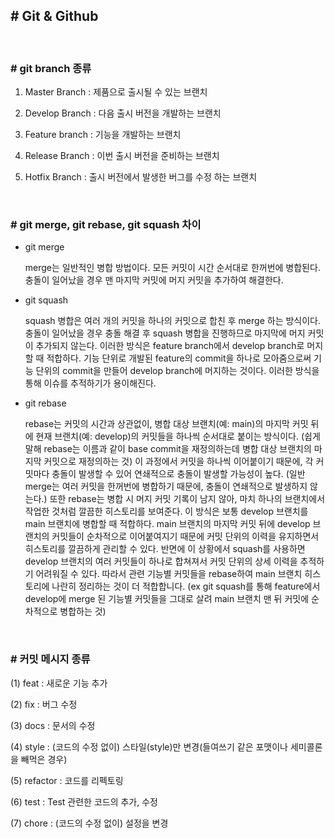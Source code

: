 ## # Git & Github

<br>

### # git branch 종류

1. Master Branch : 제품으로 출시될 수 있는 브랜치

2. Develop Branch : 다음 출시 버전을 개발하는 브랜치

3. Feature branch : 기능을 개발하는 브랜치

4. Release Branch : 이번 출시 버전을 준비하는 브랜치

5. Hotfix Branch : 출시 버전에서 발생한 버그를 수정 하는 브랜치

<br>

### # git merge, git rebase, git squash 차이

- git merge

  merge는 일반적인 병합 방법이다. 모든 커밋이 시간 순서대로 한꺼번에 병합된다. 충돌이 일어났을 경우 맨 마지막 커밋에 머지 커밋을 추가하여 해결한다.

- git squash

  squash 병합은 여러 개의 커밋을 하나의 커밋으로 합친 후 merge 하는 방식이다. 충돌이 일어났을 경우 충돌 해결 후 squash 병합을 진행하므로 마지막에 머지 커밋이 추가되지 않는다.
  이러한 방식은 feature branch에서 develop branch로 머지할 때 적합하다. 기능 단위로 개발된 feature의 commit을 하나로 모아줌으로써 기능 단위의 commit을 만들어
  develop branch에 머지하는 것이다. 이러한 방식을 통해 이슈를 추적하기가 용이해진다.

- git rebase

  rebase는 커밋의 시간과 상관없이, 병합 대상 브랜치(예: main)의 마지막 커밋 뒤에 현재 브랜치(예: develop)의 커밋들을 하나씩 순서대로 붙이는 방식이다. (쉽게 말해 rebase는 이름과 같이 base commit을 재정의하는데 병합 대상 브랜치의 마지막 커밋으로 재정의하는 것)
  이 과정에서 커밋을 하나씩 이어붙이기 때문에, 각 커밋마다 충돌이 발생할 수 있어 연쇄적으로 충돌이 발생할 가능성이 높다. (일반 merge는 여러 커밋을 한꺼번에 병합하기 때문에, 충돌이 연쇄적으로 발생하지 않는다.)
  또한 rebase는 병합 시 머지 커밋 기록이 남지 않아, 마치 하나의 브랜치에서 작업한 것처럼 깔끔한 히스토리를 보여준다. 이 방식은 보통 develop 브랜치를 main 브랜치에 병합할 때 적합하다.
  main 브랜치의 마지막 커밋 뒤에 develop 브랜치의 커밋들이 순차적으로 이어붙여지기 때문에 커밋 단위의 이력을 유지하면서 히스토리를 깔끔하게 관리할 수 있다.
  반면에 이 상황에서 squash를 사용하면 develop 브랜치의 여러 커밋들이 하나로 합쳐져서 커밋 단위의 상세 이력을 추적하기 어려워질 수 있다. 따라서 관련 기능별 커밋들을 rebase하여 main 브랜치 히스토리에 나란히 정리하는 것이 더 적합합니다.
  (ex git squash를 통해 feature에서 develop에 merge 된 기능별 커밋들을 그대로 살려 main 브랜치 맨 뒤 커밋에 순차적으로 병합하는 것)

<br>

### # 커밋 메시지 종류

(1) feat : 새로운 기능 추가

(2) fix : 버그 수정

(3) docs : 문서의 수정

(4) style : (코드의 수정 없이) 스타일(style)만 변경(들여쓰기 같은 포맷이나 세미콜론을 빼먹은 경우)

(5) refactor : 코드를 리펙토링

(6) test : Test 관련한 코드의 추가, 수정

(7) chore : (코드의 수정 없이) 설정을 변경

<br><br><br>
